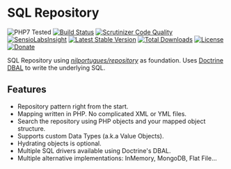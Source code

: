 # SQL Repository
![PHP7 Tested](http://php-eye.com/badge/nilportugues/sql-repository/php70.svg)
[![Build Status](https://travis-ci.org/PHPRepository/php-sql-repository.svg)](https://travis-ci.org/PHPRepository/php-sql-repository) [![Scrutinizer Code Quality](https://scrutinizer-ci.com/g/PHPRepository/php-sql-repository/badges/quality-score.png?b=master)](https://scrutinizer-ci.com/g/PHPRepository/php-sql-repository/?branch=master) [![SensioLabsInsight](https://insight.sensiolabs.com/projects/9fc69e98-13b4-4ea5-a5fb-c394b42586e3/mini.png?gold)](https://insight.sensiolabs.com/projects/9fc69e98-13b4-4ea5-a5fb-c394b42586e3) [![Latest Stable Version](https://poser.pugx.org/nilportugues/sql-repository/v/stable)](https://packagist.org/packages/nilportugues/sql-repository) [![Total Downloads](https://poser.pugx.org/nilportugues/sql-repository/downloads)](https://packagist.org/packages/nilportugues/sql-repository) [![License](https://poser.pugx.org/nilportugues/sql-repository/license)](https://packagist.org/packages/nilportugues/sql-repository)
[![Donate](https://www.paypalobjects.com/en_US/i/btn/btn_donate_SM.gif)](https://paypal.me/nilportugues)


SQL Repository using *[nilportugues/repository](https://github.com/nilportugues/php-repository)* as foundation. Uses [Doctrine DBAL](http://docs.doctrine-project.org/projects/doctrine-dbal/en/latest/reference/query-builder.html) to write the underlying SQL.

## Features

- Repository pattern right from the start.
- Mapping written in PHP. No complicated XML or YML files. 
- Search the repository using PHP objects and your mapped object structure.
- Supports custom Data Types (a.k.a Value Objects). 
- Hydrating objects is optional.
- Multiple SQL drivers available using Doctrine's DBAL.
- Multiple alternative implementations: InMemory, MongoDB, Flat File...



